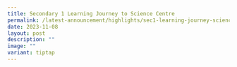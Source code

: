 ```yaml
---
title: Secondary 1 Learning Journey to Science Centre
permalink: /latest-announcement/highlights/sec1-learning-journey-science-centre/
date: 2023-11-08
layout: post
description: ""
image: ""
variant: tiptap
---
```

